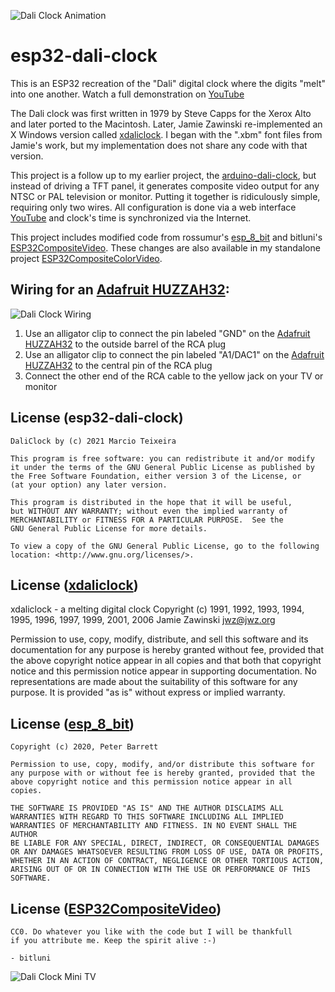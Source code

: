 ![Dali Clock Animation][animation]

esp32-dali-clock
================

This is an ESP32 recreation of the "Dali" digital clock where the
digits "melt" into one another. Watch a full demonstration on
[YouTube]

The Dali clock was first written in 1979 by Steve Capps for the
Xerox Alto and later ported to the Macintosh. Later, Jamie
Zawinski re-implemented an X Windows version called [xdaliclock].
I began with the ".xbm" font files from Jamie's work, but my
implementation does not share any code with that version.

This project is a follow up to my earlier project, the
[arduino-dali-clock], but instead of driving a TFT panel, it
generates composite video output for any NTSC or PAL television or
monitor. Putting it together is ridiculously simple, requiring
only two wires. All configuration is done via a web interface [YouTube] and
clock's time is synchronized via the Internet.

This project includes modified code from rossumur's [esp_8_bit]
and bitluni's [ESP32CompositeVideo]. These changes are also
available in my standalone project [ESP32CompositeColorVideo].

## Wiring for an [Adafruit HUZZAH32]:

![Dali Clock Wiring][wiring]

1. Use an alligator clip to connect the pin labeled "GND" on the [Adafruit HUZZAH32] to the outside barrel of the RCA plug
2. Use an alligator clip to connect the pin labeled "A1/DAC1" on the [Adafruit HUZZAH32] to the central pin of the RCA plug
3. Connect the other end of the RCA cable to the yellow jack on your TV or monitor

## License (esp32-dali-clock)

```
DaliClock by (c) 2021 Marcio Teixeira

This program is free software: you can redistribute it and/or modify
it under the terms of the GNU General Public License as published by
the Free Software Foundation, either version 3 of the License, or
(at your option) any later version.

This program is distributed in the hope that it will be useful,
but WITHOUT ANY WARRANTY; without even the implied warranty of
MERCHANTABILITY or FITNESS FOR A PARTICULAR PURPOSE.  See the
GNU General Public License for more details.

To view a copy of the GNU General Public License, go to the following
location: <http://www.gnu.org/licenses/>.
```

## License ([xdaliclock])

xdaliclock - a melting digital clock
Copyright (c) 1991, 1992, 1993, 1994, 1995, 1996, 1997, 1999, 2001, 2006
 Jamie Zawinski <jwz@jwz.org>

Permission to use, copy, modify, distribute, and sell this software and its
documentation for any purpose is hereby granted without fee, provided that
the above copyright notice appear in all copies and that both that
copyright notice and this permission notice appear in supporting
documentation.  No representations are made about the suitability of this
software for any purpose.  It is provided "as is" without express or
implied warranty.
 
## License ([esp_8_bit])

```
Copyright (c) 2020, Peter Barrett

Permission to use, copy, modify, and/or distribute this software for
any purpose with or without fee is hereby granted, provided that the
above copyright notice and this permission notice appear in all copies.

THE SOFTWARE IS PROVIDED "AS IS" AND THE AUTHOR DISCLAIMS ALL
WARRANTIES WITH REGARD TO THIS SOFTWARE INCLUDING ALL IMPLIED
WARRANTIES OF MERCHANTABILITY AND FITNESS. IN NO EVENT SHALL THE AUTHOR
BE LIABLE FOR ANY SPECIAL, DIRECT, INDIRECT, OR CONSEQUENTIAL DAMAGES
OR ANY DAMAGES WHATSOEVER RESULTING FROM LOSS OF USE, DATA OR PROFITS,
WHETHER IN AN ACTION OF CONTRACT, NEGLIGENCE OR OTHER TORTIOUS ACTION,
ARISING OUT OF OR IN CONNECTION WITH THE USE OR PERFORMANCE OF THIS
SOFTWARE.
```

## License ([ESP32CompositeVideo])

```
CC0. Do whatever you like with the code but I will be thankfull 
if you attribute me. Keep the spirit alive :-)

- bitluni
```

![Dali Clock Mini TV][mini-tv]

[xdaliclock]: https://www.jwz.org/xdaliclock
[arduino-dali-clock]: https://github.com/marciot/arduino-dali-clock
[esp_8_bit]: https://github.com/rossumur/esp_8_bit
[ESP32CompositeVideo]: https://github.com/bitluni/ESP32CompositeVideo
[ESP32CompositeColorVideo]: https://github.com/marciot/ESP32CompositeColorVideo
[animation]: https://github.com/marciot/esp32-dali-clock/raw/master/artwork/animation.gif "Dali Clock Animation"
[mini-tv]: https://github.com/marciot/esp32-dali-clock/raw/master/artwork/mini_tv.jpg "Dali Clock on an Analog TV"
[wiring]: https://github.com/marciot/esp32-dali-clock/raw/master/artwork/wiring.jpg "Dali Clock Wiring"
[Adafruit HUZZAH32]: https://www.adafruit.com/product/3405
[YouTube]: https://www.youtube.com/watch?v=xGliOsGXlng&t=14s
